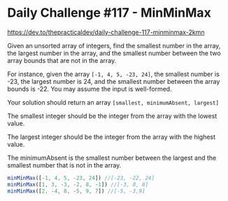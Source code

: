 # Daily Challenge #117 - MinMinMax

https://dev.to/thepracticaldev/daily-challenge-117-minminmax-2kmn

Given an unsorted array of integers, find the smallest number in the array, the largest number in the array, and the smallest number between the two array bounds that are not in the array.

For instance, given the array `[-1, 4, 5, -23, 24]`, the smallest number is -23, the largest number is 24, and the smallest number between the array bounds is -22. You may assume the input is well-formed.

Your solution should return an array `[smallest, minimumAbsent, largest]`

The smallest integer should be the integer from the array with the lowest value.

The largest integer should be the integer from the array with the highest value.

The minimumAbsent is the smallest number between the largest and the smallest number that is not in the array.

```js
minMinMax([-1, 4, 5, -23, 24]) //[-23, -22, 24]
minMinMax([1, 3, -3, -2, 8, -1]) //[-3, 0, 8]
minMinMax([2, -4, 8, -5, 9, 7]) //[-5, -3,9]
```
